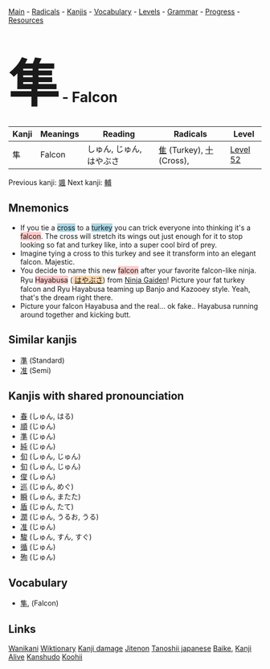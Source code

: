 <style> bigfont {font-size: 100px}</style>
[Main](../README.md) -
[Radicals](../radicals.md) -
[Kanjis](../kanjis.md) -
[Vocabulary](../vocabulary.md) -
[Levels](../levels.md) -
[Grammar](../grammar.md) - 
[Progress](../progress.md) -
[Resources](../resources.md)
# <bigfont> 隼</bigfont> - Falcon 

| Kanji | Meanings | Reading | Radicals | Level |
| --- | --- | --- | --- | --- |
| 隼 | Falcon | しゅん, じゅん, はやぶさ | [隹](../radicals/隹.md) (Turkey), [十](../radicals/十.md) (Cross),  | [Level 52](../levels/wk_level52.md) |

Previous kanji: [颯](颯.md) Next kanji: [輔](輔.md) 

## Mnemonics
 * If you tie a <span style="background-color:#ADD8E6"> cross</span> to a <span style="background-color:#ADD8E6"> turkey</span> you can trick everyone into thinking it's a <span style="background-color:#ffcccb"> falcon</span>. The cross will stretch its wings out just enough for it to stop looking so fat and turkey like, into a super cool bird of prey.
* Imagine tying a cross to this turkey and see it transform into an elegant falcon. Majestic.
* You decide to name this new <span style="background-color:#ffcccb"> falcon</span> after your favorite falcon-like ninja. Ryu <span style="background-color:#ffcccb"> Hayabusa</span> (<span style="background-color:#fed8b1"> [はやぶさ](https://jisho.org/search/はやぶさ)</span>) from <a href=http://en.wikipedia.org/wiki/Ryu_Hayabusa>Ninja Gaiden</a>! Picture your fat turkey falcon and Ryu Hayabusa teaming up Banjo and Kazooey style. Yeah, that's the dream right there.
* Picture your falcon Hayabusa and the real... ok fake.. Hayabusa running around together and kicking butt.


## Similar kanjis
 * [準](準.md) (Standard)
* [准](准.md) (Semi)



## Kanjis with shared pronounciation
 * [春](春.md) (しゅん, はる)
* [順](順.md) (じゅん)
* [準](準.md) (じゅん)
* [純](純.md) (じゅん)
* [旬](旬.md) (しゅん, じゅん)
* [旬](旬.md) (しゅん, じゅん)
* [俊](俊.md) (しゅん)
* [巡](巡.md) (じゅん, めぐ)
* [瞬](瞬.md) (しゅん, またた)
* [盾](盾.md) (じゅん, たて)
* [潤](潤.md) (じゅん, うるお, うる)
* [准](准.md) (じゅん)
* [駿](駿.md) (しゅん, すん, すぐ)
* [循](循.md) (じゅん)
* [殉](殉.md) (じゅん)



## Vocabulary
 * [隼](../vocabulary/隼.md), (Falcon)




## Links 


[Wanikani](https://www.wanikani.com/kanji/隼)
[Wiktionary](https://en.wiktionary.org/wiki/隼)
[Kanji damage](http://www.kanjidamage.com/kanji/search?utf8=✓&q=隼)
[Jitenon](https://jitenon.com/kanji/隼)
[Tanoshii japanese](https://www.tanoshiijapanese.com/dictionary/kanji.cfm?k=隼)
[Baike](https://baike.baidu.com/item/隼),
[Kanji Alive](https://app.kanjialive.com/隼)
[Kanshudo](https://www.kanshudo.com/searchmn?q=隼)
[Koohii](https://kanji.koohii.com/study/kanji/隼)
